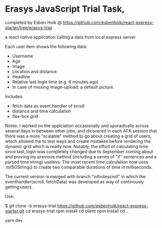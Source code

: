 # Erasys JavaScript Trial Task,
completed by Esben Holk @ https://github.com/esbenholk/react-express-starter/tree/erasys-trial

a react native application calling a data from local express server

Each user item shows the following data:

- Username 
- Age
- Image
- Location and distance
- Headline
- Relative last login time (e.g. 6 minutes ago)
- In case of missing image-upload: a default picture. 


Includes:

- fetch data as event.handler of scroll
- distance and time calculation
- flex-box grid


Notes: 
I worked on the applciation occasionally and sporadically across several days in between other jobs, and dicovered in each AFK session that there was a more "scalable" method to go about creating a grid of users, which allowed me to test ways and create mistakes before rendering the dynamic grid which is ready now. Notably, the effort of calculating time since last_login was completely changed due to September coming about and proving my previous method (including a series of "if" sentences and a parsed time string) useless. The most recent time calculation now uses .toISOString() to create two comparable durations of time in milliseconds. 

The current version is merged with branch "infinitescroll" in which the eventhandler(scroll, fetchData) was developed as way of continously getting users. 



Use:

$ git clone -b erasys-trial https://github.com/esbenholk/react-express-starter.git
cd erasys-trial
npm install
cd client
npm install
cd ..

yarn dev



